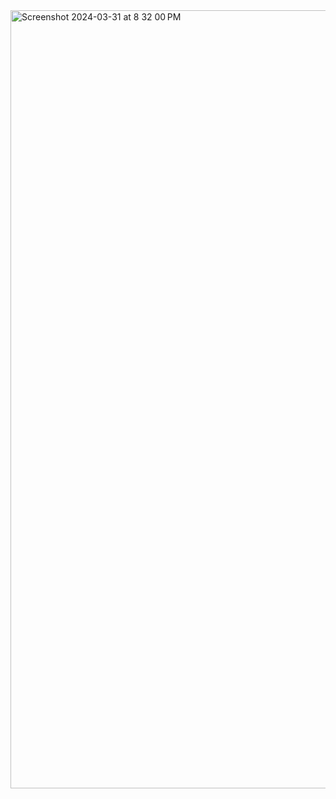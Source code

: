 <img width="1245" alt="Screenshot 2024-03-31 at 8 32 00 PM" src="https://github.com/pratss10/MLpapers/assets/128255342/64d1bd27-36e9-4d25-8945-ede677a3c08f">
